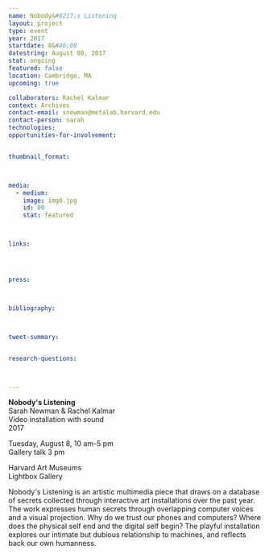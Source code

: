 ```yaml
---
name: Nobody&#8217;s Listening
layout: project
type: event
year: 2017
startdate: 8&#46;08
datestring: August 08, 2017
stat: ongoing
featured: false
location: Cambridge, MA
upcoming: true

collaborators: Rachel Kalmar
context: Archives
contact-email: snewman@metalab.harvard.edu
contact-person: sarah
technologies: 
opportunities-for-involvement:


thumbnail_format:



media:
  - medium:
    image: img0.jpg
    id: 00
    stat: featured



links:




press:



bibliography:



tweet-summary:


research-questions:



---
```

**Nobody's Listening**
<br />Sarah Newman & Rachel Kalmar
<br />Video installation with sound
<br />2017

Tuesday, August 8, 10 am-5 pm
<br />Gallery talk 3 pm

Harvard Art Museums
<br />Lightbox Gallery

Nobody's Listening is an artistic multimedia piece that draws on a database of secrets collected through interactive art installations over the past year. The work expresses human secrets through overlapping computer voices and a visual projection. Why do we trust our phones and computers? Where does the physical self end and the digital self begin? The playful installation explores our intimate but dubious relationship to machines, and reflects back our own humanness. 
